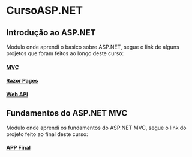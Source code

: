 # CursoASP.NET

## Introdução ao ASP.NET
Modulo onde aprendi o basico sobre ASP.NET, segue o link de alguns projetos que foram feitos ao longo deste curso:
#### [MVC](https://github.com/Matheusmslopes/CursoASP.NET/tree/main/DemoMVC)
#### [Razor Pages](https://github.com/Matheusmslopes/CursoASP.NET/tree/main/DemoRazorPages)
#### [Web API](https://github.com/Matheusmslopes/CursoASP.NET/tree/main/DemoWebApi)

## Fundamentos do ASP.NET MVC
Módulo onde aprendi os fundamentos do ASP.NET MVC, segue o link do projeto feito ao final deste curso:
#### [APP Final](https://github.com/Matheusmslopes/CursoASP.NET/tree/main/AppFuncional/src/AppFuncional)
